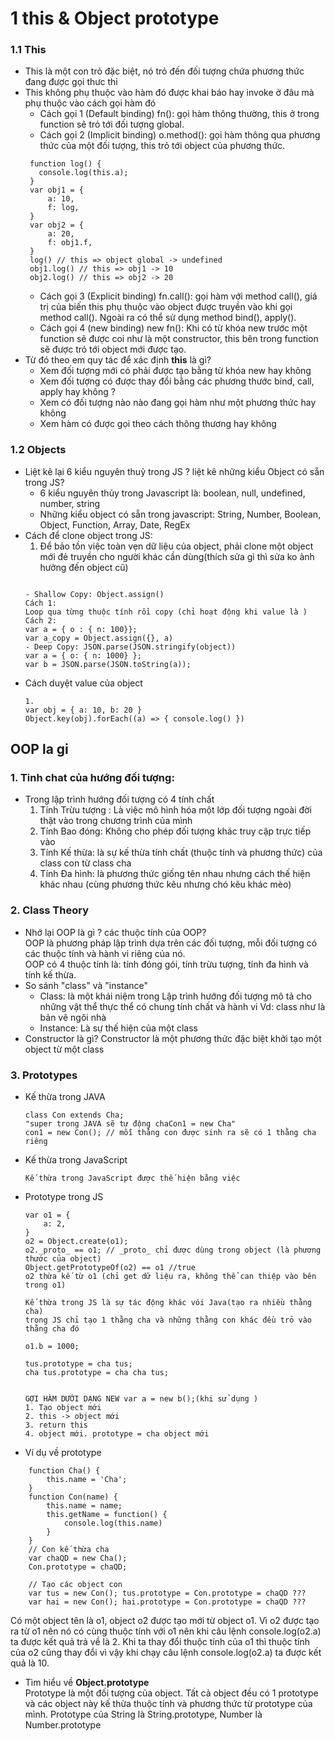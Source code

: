 # 1 this & Object prototype
### 1.1 This
* This là một con trỏ đặc biệt, nó trỏ đến đối tượng chứa phương thức đang
được gọi thưc thi
* This không phụ thuộc vào hàm đó được khai báo hay invoke ở đâu mà
phụ thuộc vào cách gọi hàm đó
  - Cách gọi 1 (Default binding) fn(): gọi hàm thông thường, this ở trong function sẽ trỏ tới đối tượng global.
  - Cách gọi 2 (Implicit binding) o.method(): gọi hàm thông qua phương thức của một đối tượng, this trỏ tới object của phương thức.
   ```
    function log() {
      console.log(this.a);
    }
    var obj1 = {
        a: 10,
        f: log,
    }
    var obj2 = {
        a: 20,
        f: obj1.f,
    }
    log() // this => object global -> undefined
    obj1.log() // this => obj1 -> 10
    obj2.log() // this => obj2 -> 20
    ```
  - Cách gọi 3 (Explicit binding) fn.call(): gọi hàm với method call(), giá trị của biến this phụ thuộc vào object được truyền vào khi gọi method call(). Ngoài ra có thể sử dụng method bind(), apply().
  - Cách gọi 4 (new binding) new fn(): Khi có từ khóa new trước một function sẽ được coi như là một constructor, this bên trong function sẽ được trỏ tới object mới được tạo.
* Từ đó theo em quy tác để xác định **this** là gì?
   - Xem đối tượng mới có phải được tạo bằng từ khóa new hay không
   - Xem đối tượng có được thay đổi bằng các phương thước bind, call, apply hay không ?
   - Xem có đối tượng nào nào đang gọi hàm như một phương thức hay không
   - Xem hàm có được gọi theo cách thông thương hay không


### 1.2 Objects
* Liệt kê lại 6 kiểu nguyên thuỷ trong JS ? liệt kê những kiểu Object có sẵn trong JS?<br>
  - 6 kiểu nguyên thủy trong Javascript là: boolean, null, undefined, number, string
  - Những kiểu object có sẵn trong javascript: String, Number, Boolean, Object, Function, Array, Date, RegEx
* Cách để clone object trong JS:
    1. Để bảo tồn việc toàn vẹn dữ liệu của object, phải clone một object mới đẻ truyền cho người khác cần dùng(thích sửa gì thì sửa ko ảnh hưởng đến object cũ)
    ```

    - Shallow Copy: Object.assign()
    Cách 1:
    Loop qua từng thuộc tính rồi copy (chỉ hoạt động khi value là )
    Cách 2:
    var a = { o : { n: 100}};
    var a_copy = Object.assign({}, a)
    - Deep Copy: JSON.parse(JSON.stringify(object))
    var a = { o: { n: 1000} };
    var b = JSON.parse(JSON.toString(a));
    ```
* Cách duyệt value của object
    ```
    1.
    var obj = { a: 10, b: 20 }
    Object.key(obj).forEach((a) => { console.log() })
    ```
## OOP la gi
### 1. Tinh chat của hướng đối tượng:
* Trong lập trình hướng đối tượng có 4 tính chất
    1. Tính Trừu tượng : Là việc mô hình hóa một lớp đối tượng ngoài đời thật vào
    trong chương trình của mình
    2. Tính Bao đóng: Không cho phép đối tượng khác truy cập trực tiếp vào
    3. Tính Kế thừa: là sự kế thừa tính chất (thuộc tính và phương thức) của class con từ class cha
    4. Tính Đa hình: là phương thức giống tên nhau nhưng cách thế hiện khác nhau (cùng phương thức kêu nhưng chó kêu khác mèo)
### 2. Class Theory
* Nhớ lại OOP là gì ? các thuộc tính của OOP?<br>
  OOP là phương pháp lập trình dựa trên các đối tượng, mỗi đối tượng có các thuộc tính và hành vi riêng của nó.<br>
  OOP có 4 thuộc tính là: tính đóng gói, tính trừu tượng, tính đa hình và tính kế thừa.
* So sánh "class" và "instance"
    - Class: là một khái niệm trong Lập trình hướng đối tượng mô tả cho những vật thể thực thể có chung tính chất và hành vi
    Vd: class như là bản vẽ ngôi nhà
    - Instance: Là sự thế hiện của một class
* Constructor là gì?
  Constructor là một phương thức đặc biệt khởi tạo một object từ một class
### 3. Prototypes
* Kế thừa trong JAVA
    ```
    class Con extends Cha;
    "super trong JAVA sẽ tự động chaCon1 = new Cha"
    con1 = new Con(); // mỗi thằng con được sinh ra sẽ có 1 thằng cha riêng
    ```
* Kế thừa trong JavaScript
    ```
    Kế thừa trong JavaScript được thế hiện bằng việc
    ```
* Prototype trong JS
    ```
    var o1 = {
        a: 2,
    }
    o2 = Object.create(o1);
    o2._proto_ == o1; // _proto_ chỉ được dùng trong object (là phương thước của object)
    Object.getPrototypeOf(o2) == o1 //true
    o2 thừa kế từ o1 (chỉ get dữ liệu ra, không thể can thiệp vào bên trong o1)

    Kế thừa trong JS là sự tác động khác vói Java(tạo ra nhiều thằng cha)
    trong JS chỉ tạo 1 thằng cha và những thằng con khác đều trỏ vào thằng cha đó

    o1.b = 1000;

    tus.prototype = cha tus;
    cha tus.prototype = cha cha tus;


    GỢI HÀM DƯỚI DẠNG NEW var a = new b();(khi sử dụng )
    1. Tạo object mới
    2. this -> object mới
    3. return this
    4. object mới. prototype = cha object mới
    ```
* Ví dụ về prototype
```
    function Cha() {
        this.name = 'Cha';
    }
    function Con(name) {
        this.name = name;
        this.getName = function() {
            console.log(this.name)
        }
    }
    // Con kế thừa cha
    var chaQD = new Cha();
    Con.prototype = chaQD;

    // Tạo các object con
    var tus = new Con(); tus.prototype = Con.prototype = chaQD ???
    var hai = new Con(); hai.prototype = Con.prototype = chaQD ???

```
Có một object tên là o1, object o2 được tạo mới từ object o1.  Vì o2 được tạo ra từ o1 nên nó có cùng thuộc tính với o1 nên khi câu lệnh
console.log(o2.a) ta được kết quả trả về là 2. Khi ta thay đổi thuộc tính của o1 thì thuộc tính của o2 cũng thay đổi vì vậy khi chạy câu lệnh console.log(o2.a) ta được kết quả là 10.
* Tìm hiểu về **Object.prototype**<br>
Prototype là một đối tượng của object. Tất cả object đều có 1 prototype  và các object này kế thừa thuộc tính và phương thức từ prototype của mình. Prototype của String là String.prototype, Number là Number.prototype
